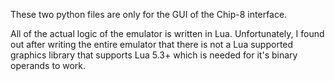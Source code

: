 These two python files are only for the GUI of the Chip-8 interface.

All of the actual logic of the emulator is written in Lua. Unfortunately, 
I found out after writing the entire emulator that there is not a Lua supported graphics 
library that supports Lua 5.3+ which is needed for it's binary operands to work. 